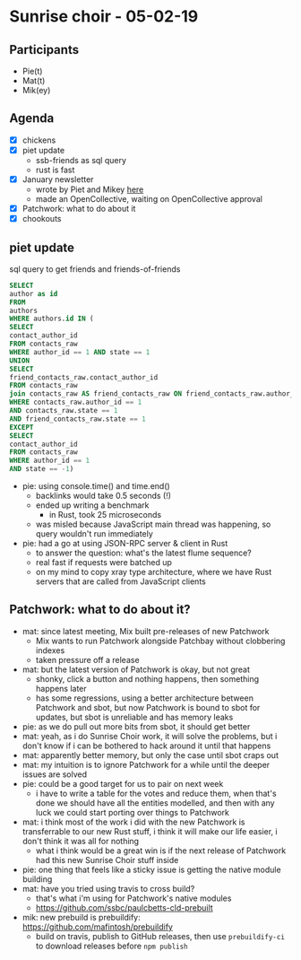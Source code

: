 # Sunrise choir - 05-02-19

## Participants

- Pie(t)
- Mat(t)
- Mik(ey)

## Agenda

- [x] chickens
- [x] piet update
    - ssb-friends as sql query
    - rust is fast
- [x] January newsletter
    - wrote by Piet and Mikey [here](https://hackmd.io/3WVs6nuRQjuc7p3B9_QG7w)
    - made an OpenCollective, waiting on OpenCollective approval
- [x] Patchwork: what to do about it
- [x] chookouts

## piet update

sql query to get friends and friends-of-friends

```sql
SELECT
author as id
FROM
authors
WHERE authors.id IN (
SELECT
contact_author_id
FROM contacts_raw
WHERE author_id == 1 AND state == 1 
UNION
SELECT 
friend_contacts_raw.contact_author_id
FROM contacts_raw 
join contacts_raw AS friend_contacts_raw ON friend_contacts_raw.author_id == contacts_raw.contact_author_id 
WHERE contacts_raw.author_id == 1 
AND contacts_raw.state == 1
AND friend_contacts_raw.state == 1
EXCEPT
SELECT
contact_author_id
FROM contacts_raw
WHERE author_id == 1
AND state == -1)
```

- pie: using console.time() and time.end()
    - backlinks would take 0.5 seconds (!)
    - ended up writing a benchmark
        - in Rust, took 25 microseconds
    - was misled because JavaScript main thread was happening, so query wouldn't run immediately
- pie: had a go at using JSON-RPC server & client in Rust
    - to answer the question: what's the latest flume sequence?
    - real fast if requests were batched up
    - on my mind to copy xray type architecture, where we have Rust servers that are called from JavaScript clients

## Patchwork: what to do about it?

- mat: since latest meeting, Mix built pre-releases of new Patchwork
    - Mix wants to run Patchwork alongside Patchbay without clobbering indexes
    - taken pressure off a release
- mat: but the latest version of Patchwork is okay, but not great
    - shonky, click a button and nothing happens, then something happens later
    - has some regressions, using a better architecture between Patchwork and sbot, but now Patchwork is bound to sbot for updates, but sbot is unreliable and has memory leaks
- pie: as we do pull out more bits from sbot, it should get better
- mat: yeah, as i do Sunrise Choir work, it will solve the problems, but i don't know if i can be bothered to hack around it until that happens
- mat: apparently better memory, but only the case until sbot craps out
- mat: my intuition is to ignore Patchwork for a while until the deeper issues are solved
- pie: could be a good target for us to pair on next week
    - i have to write a table for the votes and reduce them, when that's done we should have all the entities modelled, and then with any luck we could start porting over things to Patchwork
- mat: i think most of the work i did with the new Patchwork is transferrable to our new Rust stuff, i think it will make our life easier, i don't think it was all for nothing
    - what i think would be a great win is if the next release of Patchwork had this new Sunrise Choir stuff inside
- pie: one thing that feels like a sticky issue is getting the native module building
- mat: have you tried using travis to cross build?
    - that's what i'm using for Patchwork's native modules
    - https://github.com/ssbc/paulcbetts-cld-prebuilt
- mik: new prebuild is prebuildify: https://github.com/mafintosh/prebuildify
    - build on travis, publish to GitHub releases, then use `prebuildify-ci` to download releases before `npm publish`
